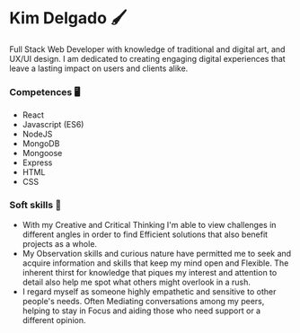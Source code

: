 # Kim Delgado :paintbrush:

Full Stack Web Developer with knowledge of traditional and digital art, and UX/UI design. I am dedicated to creating engaging digital experiences that leave a lasting impact on users and clients alike.

### Competences :desktop_computer:
- React
- Javascript (ES6)
- NodeJS
- MongoDB
- Mongoose
- Express
- HTML
- CSS

### Soft skills 🤔
- With my Creative and Critical Thinking I'm able to view challenges in different angles in order to find Efficient solutions that also benefit projects as a whole.
- My Observation skills and curious nature have permitted me to seek and acquire information and skills that keep my mind open and Flexible. The inherent thirst for knowledge that piques my interest and attention to detail also help me spot what others might overlook in a rush.
- I regard myself as someone highly empathetic and sensitive to other people's needs. Often Mediating conversations among my peers, helping to stay in Focus and aiding those who need support or a different opinion.

